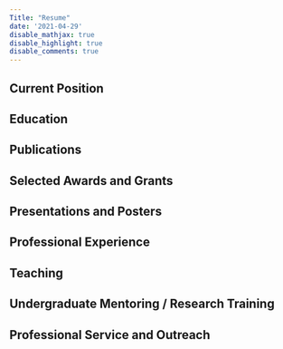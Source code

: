 ```yaml
---
Title: "Resume"
date: '2021-04-29'
disable_mathjax: true
disable_highlight: true
disable_comments: true
---
```


<a target="_blank" href="https://scholar.google.com"><i class="ai ai-google-scholar ai-2x" style="padding-top:3px;"></i></a> <a target="_blank" href="https://www.researchgate.net/profile/Luyao-Kang"><i class="ai ai-researchgate ai-2x" style="padding-top:3px;"></i></a> <a target="_blank" href="/pdf/Li_cv.pdf"><i class="ai ai-cv ai-2x"></i></a>

## Current Position



## Education



## Publications



## Selected Awards and Grants


## Presentations and Posters



## Professional Experience



## Teaching



## Undergraduate Mentoring / Research Training





## Professional Service and Outreach

